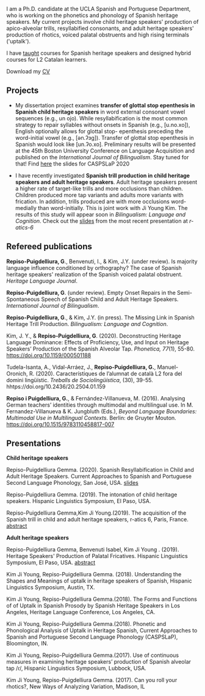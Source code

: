 



I am a Ph.D. candidate at the UCLA Spanish and Portuguese Department, who is working on the phonetics and phonology of Spanish heritage speakers. My current projects involve child heritage speakers' production of apico-alveolar trills, resyllabified consonants, and adult heritage speakers' production of rhotics, voiced palatal obstruents and high rising terminals ('uptalk').

I have [taught](./teaching.md) courses for Spanish heritage speakers and designed hybrid courses for L2 Catalan learners.

Download my [CV](assets/images/Repiso_CV_Feb20.pdf?raw=true)

## Projects

- My dissertation project examines **transfer of glottal stop epenthesis in Spanish child heritage speakers** in word external consonant vowel sequences (e.g., un ojo). While resyllabification is the most common strategy to repair syllables without onsets in Spanish (e.g., \[u.no.xo\]), English optionally allows for glottal stop- epenthesis preceding the word-initial vowel (e.g., \[ən.ʔɜg\]). Transfer of glottal stop epenthesis in Spanish would look like \[un.ʔo.xo\]. Preliminary results will be presented at the 45th Boston University Conference on Language Acquisition and published on the *International Journal of Bilingualism*. Stay tuned for that! Find [here](https://github.com/gemmarepiso/gemmarepiso.github.io/blob/master/assets/images/resyllabification%20(67).pdf?raw=true) the slides for CASPSLaP 2020

- I have recently investigated **Spanish trill production in child heritage speakers and adult heritage speakers**. Adult heritage speakers present a higher rate of target-like trills and more occlusions than children. Children produced more tap variants and adults more variants with frication. In addition, trills produced are with more occlusions word-medially than word-initially. This is joint work with Ji Young Kim. The results of this study will appear soon in *Bilingualism: Language and Cognition*. Check out the [slides](https://github.com/gemmarepiso/gemmarepiso.github.io/blob/assets-1/Abstract%20R-atics.pdf)
 from the most recent presentation at *r-atics-6*

## Refereed publications


**Repiso-Puigdelliura, G**., Benvenuti, I., & Kim, J.Y. (under review). Is majority language influence conditioned by orthography? The case of Spanish heritage speakers' realization of the Spanish voiced palatal obstruent. *Heritage Language Journal*.

**Repiso-Puigdelliura, G**. (under review). Empty Onset Repairs in the Semi-Spontaneous Speech of Spanish Child and Adult Heritage Speakers. *International Journal of Bilingualism*.

**Repiso-Puigdelliura, G**., & Kim, J.Y. (in press). The Missing Link in Spanish Heritage Trill Production. *Bilingualism: Language and Cognition*.

Kim, J. Y., & **Repiso-Puigdelliura, G**. (2020). Deconstructing Heritage Language Dominance: Effects of Proficiency, Use, and Input on Heritage Speakers’ Production of the Spanish Alveolar Tap. *Phonetica, 77*(1), 55-80. https://doi.org/10.1159/000501188

Tudela-Isanta, A., Vidal-Arráez, J., **Repiso-Puigdelliura, G.**, Manuel-Oronich, R. (2020). Característiques de l’alumnat de català L2 fora del domini lingüístic. *Treballs de Sociolingüística*, (30), 39-55. hhtps://doi.org/10.2436/20.2504.01.159


**Repiso i Puigdelliura, G.**, & Fernández-Villanueva, M. (2016). Analysing German teachers’ identities through multimodal and multilingual use. In M. Fernandez-Villanueva & K. Jungbluth (Eds.), *Beyond Language Boundaries: Multimodal Use in Multilingual Contexts*. Berlin: de Gruyter Mouton. https://doi.org/10.1515/9783110458817-007


## Presentations

 **Child heritage speakers**
 
 
 Repiso-Puigdelliura Gemma. (2020). Spanish Resyllabification in Child and Adult Heritage Speakers. Current Approaches to Spanish and Portuguese Second Language Phonology, San José, USA.
[slides](https://github.com/gemmarepiso/gemmarepiso.github.io/blob/master/assets/images/resyllabification%20(67).pdf?raw=true)

 Repiso-Puigdelliura Gemma. (2019). The intonation of child heritage speakers. Hispanic Linguistics Symposium, El Paso, USA.

Repiso-Puigdelliura Gemma,Kim Ji Young.(2019). The acquisition of the Spanish trill in child and adult heritage speakers, r-atics 6, Paris, France. [abstract](https://github.com/gemmarepiso/gemmarepiso.github.io/blob/assets-1/Abstract%20R-atics.pdf)

 **Adult heritage speakers**

 Repiso-Puigdelliura Gemma, Benvenuti Isabel, Kim Ji Young . (2019). Heritage Speakers' Production of Palatal Fricatives. Hispanic Linguistics Symposium, El Paso, USA. [abstract](https://github.com/gemmarepiso/gemmarepiso.github.io/blob/assets-1/Palatal_Fricatives_HLS_2019.pdf?raw=true)


Kim Ji Young, Repiso-Puigdelliura Gemma. (2018). Understanding the Shapes and Meanings of uptalk in heritage speakers of Spanish, Hispanic Linguistics Symposium, Austin, TX.

Kim Ji Young, Repiso-Puigdelliura  Gemma.(2018). The Forms and Functions of of Uptalk in Spanish Prosody by Spanish Heritage Speakers in Los Angeles, Heritage Language Conference, Los Angeles, CA.

Kim Ji Young, Repiso-Puigdelliura Gemma.(2018). Phonetic and Phonological Analysis of Uptalk in Heritage Spanish, Current Approaches to Spanish and Portuguese Second Language Phonology (CASPSLaP), Bloomington, IN.

Kim Ji Young, Repiso-Puigdelliura Gemma.(2017). Use of continuous measures in examining heritage speakers’ production of Spanish alveolar tap /ɾ/, Hispanic Linguistics Symposium, Lubbock, USA.

Kim Ji Young, Repiso-Puigdelliura Gemma. (2017). Can you roll your rhotics?, New Ways of Analyzing Variation, Madison, IL



